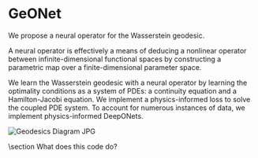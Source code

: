 # GeONet
We propose a neural operator for the Wasserstein geodesic.

A neural operator is effectively a means of deducing a nonlinear operator between infinite-dimensional functional spaces by constructing a parametric map over a finite-dimensional parameter space.

We learn the Wasserstein geodesic with a neural operator by learning the optimality conditions as a system of PDEs: a continuity equation and a Hamilton-Jacobi equation. We implement a physics-informed loss to solve the coupled PDE system. To account for numerous instances of data, we implement physics-informed DeepONets.

![Geodesics Diagram JPG](https://user-images.githubusercontent.com/98125988/190309850-a7b9425c-86f9-4952-a7c4-d30f77181318.jpg)


\section What does this code do?
